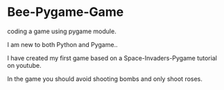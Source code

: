 # Bee-Pygame-Game

coding a game using pygame module.

I am new to both Python and Pygame.. 

I have created my first game based on a Space-Invaders-Pygame tutorial on youtube. 

In the game you should avoid shooting bombs and only shoot roses.
